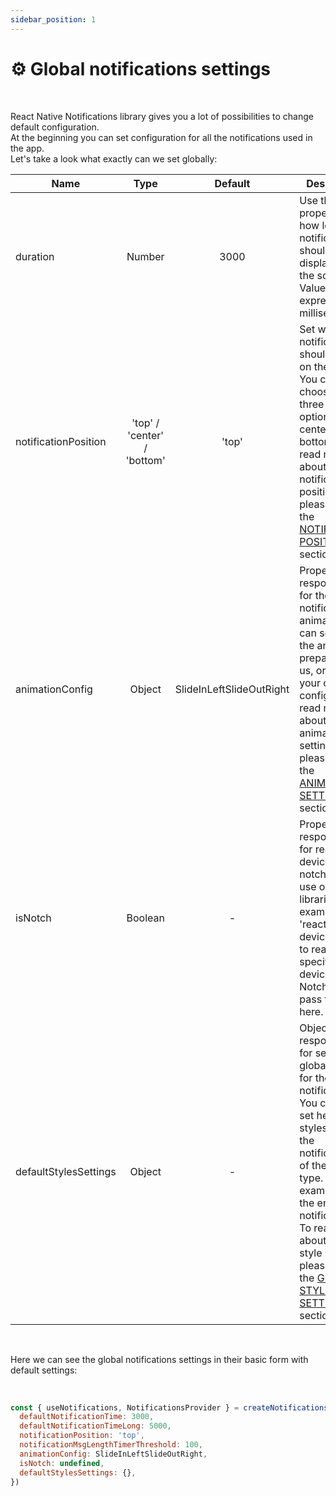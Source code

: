 ```yaml
---
sidebar_position: 1
---
```


# ⚙️ Global notifications settings
<br/>

React Native Notifications library gives you a lot of possibilities to change default configuration. <br/>
At the beginning you can set configuration for all the notifications used in the app. <br/>
Let's take a look what exactly can we set globally:

| Name                                | Type                        | Default                  | Description                                                                                                                                                            |
| ----------------------------------- | :-------------------------: | :----------------------: | ---------------------------------------------------------------------------------------------------------------------------------------------------------------------- |
| duration                            | Number                      | 3000                     | Use this property to set how long the notifications should be displayed on the screen. Value expressed in milliseconds
| notificationPosition                | 'top' / 'center' / 'bottom' | 'top'                    | Set where the notifications should appear on the screen. You can choose one of three default options: top / center / bottom. To read more about the notification position please go to the [NOTIFICATION POSITION](../default-variants-config/position) section.
| animationConfig                     | Object                      | SlideInLeftSlideOutRight | Property responsible for the notification animation. You can set one of the animations prepared by us, or make your own config. To read more about the animation settings please go to the [ANIMATIONS SETTINGS](../animations/changing-transitions) section.
| isNotch                             | Boolean                     | -                        | Property responsible for read if the device has notch. You can use one of the libraries (for example 'react-native-device-info') to read if the specific device has Notch and pass the value here.
| defaultStylesSettings               | Object                      | -                        | Object responsible for setting global styles for the notifications. You can also set here styles, for all the notifications of the specific type. For example for the error notifications. To read more about global style settings please go to the [GLOBAL STYLES SETTINGS](../default-variants-config/global-config) section.

<br/>

Here we can see the global notifications settings in their basic form with default settings: <br/>

<br/>

```jsx
const { useNotifications, NotificationsProvider } = createNotifications({
  defaultNotificationTime: 3000,
  defaultNotificationTimeLong: 5000,
  notificationPosition: 'top',
  notificationMsgLengthTimerThreshold: 100,
  animationConfig: SlideInLeftSlideOutRight,
  isNotch: undefined,
  defaultStylesSettings: {},
})
```
